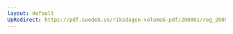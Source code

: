 ```yaml
---
layout: default
UpRedirect: https://pdf.swedeb.se/riksdagen-volumeG-pdf/200001/reg_200001/reg_200001_0446.pdf
---
```

